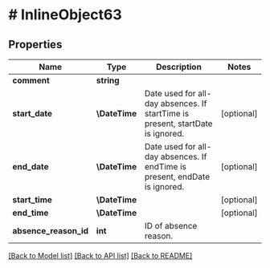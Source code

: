 # # InlineObject63

## Properties

Name | Type | Description | Notes
------------ | ------------- | ------------- | -------------
**comment** | **string** |  |
**start_date** | **\DateTime** | Date used for all-day absences. If startTime is present, startDate is ignored. | [optional]
**end_date** | **\DateTime** | Date used for all-day absences. If endTime is present, endDate is ignored. | [optional]
**start_time** | **\DateTime** |  | [optional]
**end_time** | **\DateTime** |  | [optional]
**absence_reason_id** | **int** | ID of absence reason. |

[[Back to Model list]](../../README.md#models) [[Back to API list]](../../README.md#endpoints) [[Back to README]](../../README.md)
